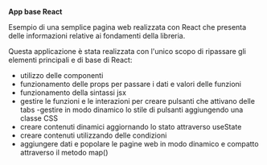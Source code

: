 **App base React**

Esempio di una semplice pagina web realizzata con React che presenta delle informazioni relative ai fondamenti della libreria.

Questa applicazione è stata realizzata con l'unico scopo di ripassare gli elementi principali e di base di React:
- utilizzo delle componenti
- funzionamento delle props per passare i dati e valori delle funzioni
- funzionamento della sintassi jsx
- gestire le funzioni e le interazioni per creare pulsanti che attivano delle tabs
-gestire in modo dinamico lo stile di pulsanti aggiungendo una classe CSS
- creare contenuti dinamici aggiornando lo stato attraverso useState
- creare contenuti utilizzando delle condizioni
- aggiungere dati e popolare le pagine web in modo dinamico e compatto attraverso il metodo map()


